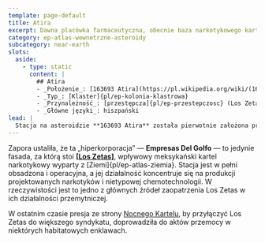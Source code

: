 ```yaml
---
template: page-default
title: Atira
excerpt: Dawna placówka farmaceutyczna, obecnie baza narkotykowego kartelu Los Zetas.
category: ep-atlas-wewnetrzne-asteroidy
subcategory: near-earth
slots:
  aside:
    - type: static
      content: |
        ## Atira
        - _Położenie_: [163693 Atira](https://pl.wikipedia.org/wiki/(163693)_Atira)
        - _Typ_: [Klaster]{pl/ep-kolonia-klastrowa}
        - _Przynależność_: [przestępcza]{pl/ep-przestepczosc} (Los Zetas)
        - _Główne języki_: hiszpański
lead: |
  Stacja na asteroidzie **163693 Atira** została pierwotnie założona przez spółkę zależną [hiperkorporacji]{pl/ep-hiperkorporacja} farmaceutycznej jeszcze przed [Upadkiem]{pl/ep-upadek}, jako odizolowana placówka do produkcji eksperymentalnych leków i egzotycznych metamateriałów. Niedługo po Upadku ujawniono, że firma macierzysta prowadziła eksperymenty na [morfach](#) ludzkich genetycznie zmodyfikowanych tak, by nie odczuwały bólu. W wyniku skandalu Atira została wykupiona przez inną, mało znaną firmę.
---
```

Zapora ustaliła, że ta „hiperkorporacja” — **Empresas Del Golfo** — to jedynie fasada, za którą stoi **[[Los Zetas](https://pl.wikipedia.org/wiki/Los_Zetas)]**, wpływowy meksykański kartel narkotykowy wyparty z [Ziemi]{pl/ep-atlas-ziemia}. Stacja jest w pełni obsadzona i operacyjna, a jej działalność koncentruje się na produkcji projektowanych narkotyków i nietypowej chemotechnologii. W rzeczywistości jest to jedno z głównych źródeł zaopatrzenia Los Zetas w ich działalności przemytniczej.

W ostatnim czasie presja ze strony [Nocnego Kartelu](#), by przyłączyć Los Zetas do większego syndykatu, doprowadziła do aktów przemocy w niektórych habitatowych enklawach.
